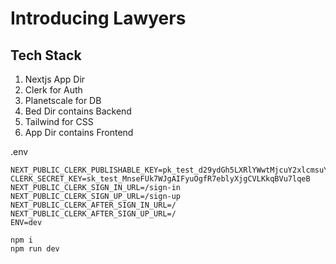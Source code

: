 # Introducing Lawyers

## Tech Stack

1. Nextjs App Dir
2. Clerk for Auth
3. Planetscale for DB
4. Bed Dir contains Backend
5. Tailwind for CSS
6. App Dir contains Frontend

.env

```
NEXT_PUBLIC_CLERK_PUBLISHABLE_KEY=pk_test_d29ydGh5LXRlYWwtMjcuY2xlcmsuYWNjb3VudHMuZGV2JA
CLERK_SECRET_KEY=sk_test_MnseFUk7WJgAIFyuOgfR7eblyXjgCVLKkqBVu7lqeB
NEXT_PUBLIC_CLERK_SIGN_IN_URL=/sign-in
NEXT_PUBLIC_CLERK_SIGN_UP_URL=/sign-up
NEXT_PUBLIC_CLERK_AFTER_SIGN_IN_URL=/
NEXT_PUBLIC_CLERK_AFTER_SIGN_UP_URL=/
ENV=dev
```

```
npm i
npm run dev
```
